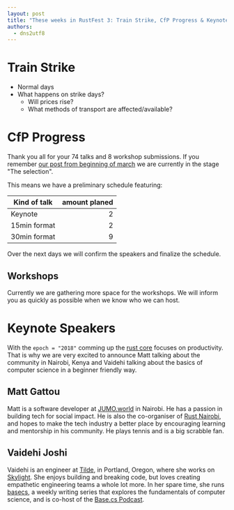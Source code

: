 ```yaml
---
layout: post
title: "These weeks in RustFest 3: Train Strike, CfP Progress & Keynote Speakers"
authors:
  - dns2utf8
---
```


# Train Strike

- Normal days
- What happens on strike days?
    - Will prices rise?
    - What methods of transport are affected/available?

# CfP Progress

Thank you all for your 74 talks and 8 workshop submissions.
If you remember [our post from beginning of march](/this-week-in-rustfest-1-anonymouse-abstract-first-batch-locals) we are currently in the stage "The selection".

This means we have a preliminary schedule featuring:

| Kind of talk  | amount planed |
| ------------- | -------------:|
| Keynote       | 2             |
| 15min format  | 2             |
| 30min format  | 9             |

Over the next days we will confirm the speakers and finalize the schedule.

## Workshops

Currently we are gathering more space for the workshops.
We will inform you as quickly as possible when we know who we can host.

# Keynote Speakers

With the `epoch = "2018"` comming up the [rust core](https://blog.rust-lang.org/2018/03/12/roadmap.html) focuses on productivity.
That is why we are very excited to announce Matt talking about the community in Nairobi, Kenya and Vaidehi talking about the basics of computer science in a beginner friendly way.

## Matt Gattou

Matt is a software developer at [JUMO.world](https://jumo.world/) in Nairobi. He has a passion in building tech for social impact.
He is also the co-organiser of [Rust Nairobi](https://www.meetup.com/de-DE/Rust-Nairobi/), and hopes to make the tech industry a better place by encouraging learning and mentorship in his community.
He plays tennis and is a big scrabble fan.


## Vaidehi Joshi

Vaidehi is an engineer at [Tilde](http://www.tilde.io/), in Portland, Oregon, where she works on [Skylight](https://www.skylight.io/). She enjoys building and breaking code, but loves creating empathetic engineering teams a whole lot more.
In her spare time, she runs [basecs](https://medium.com/basecs), a weekly writing series that explores the fundamentals of computer science, and is co-host of the [Base.cs Podcast](https://www.codenewbie.org/basecs).

